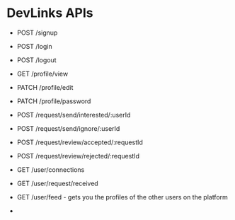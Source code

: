 # DevLinks APIs

- POST /signup
- POST /login
- POST /logout

- GET /profile/view
- PATCH /profile/edit
- PATCH /profile/password

- POST /request/send/interested/:userId
- POST /request/send/ignore/:userId

- POST /request/review/accepted/:requestId
- POST /request/review/rejected/:requestId

- GET /user/connections
- GET /user/request/received
- GET /user/feed - gets you the profiles of the other users on the platform
-
